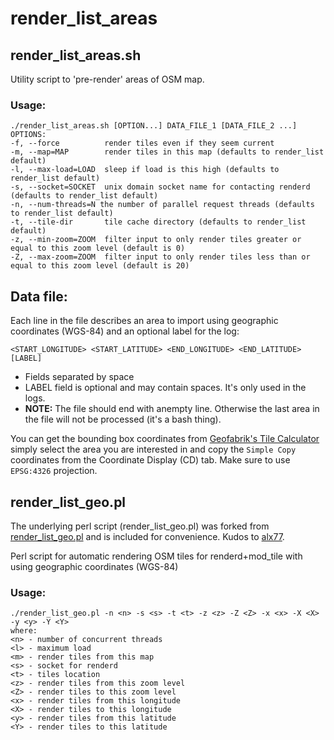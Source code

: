 # render_list_areas

## render_list_areas.sh

Utility script to 'pre-render' areas of OSM map.

### Usage:
    ./render_list_areas.sh [OPTION...] DATA_FILE_1 [DATA_FILE_2 ...]
    OPTIONS:
    -f, --force          render tiles even if they seem current
    -m, --map=MAP        render tiles in this map (defaults to render_list default)
    -l, --max-load=LOAD  sleep if load is this high (defaults to render_list default)
    -s, --socket=SOCKET  unix domain socket name for contacting renderd (defaults to render_list default)
    -n, --num-threads=N the number of parallel request threads (defaults to render_list default)
    -t, --tile-dir       tile cache directory (defaults to render_list default)
    -z, --min-zoom=ZOOM  filter input to only render tiles greater or equal to this zoom level (default is 0)
    -Z, --max-zoom=ZOOM  filter input to only render tiles less than or equal to this zoom level (default is 20)

## Data file:
Each line in the file describes an area to import using geographic coordinates (WGS-84) and an optional label for the log:

    <START_LONGITUDE> <START_LATITUDE> <END_LONGITUDE> <END_LATITUDE> [LABEL]

- Fields separated by space 
- LABEL field is optional and may contain spaces. It's only used in the logs.
- **NOTE:** The file should end with anempty line. Otherwise the last area in the file will not be processed (it's a bash thing).

You can get the bounding box coordinates from [Geofabrik's Tile Calculator](http://tools.geofabrik.de/calc/) simply select the area you are interested in and copy the `Simple Copy` coordinates from the Coordinate Display (CD) tab. Make sure to use `EPSG:4326` projection.


## render_list_geo.pl
The underlying perl script (render_list_geo.pl) was forked from [render_list_geo.pl](https://github.com/alx77/render_list_geo.pl) and is included for convenience. Kudos to [alx77](https://github.com/alx77).

Perl script for automatic rendering OSM tiles for renderd+mod_tile with using geographic coordinates (WGS-84)



### Usage:
    ./render_list_geo.pl -n <n> -s <s> -t <t> -z <z> -Z <Z> -x <x> -X <X> -y <y> -Y <Y>
    where:
    <n> - number of concurrent threads
    <l> - maximum load
    <m> - render tiles from this map
    <s> - socket for renderd
    <t> - tiles location
    <z> - render tiles from this zoom level
    <Z> - render tiles to this zoom level
    <x> - render tiles from this longitude
    <X> - render tiles to this longitude
    <y> - render tiles from this latitude
    <Y> - render tiles to this latitude
